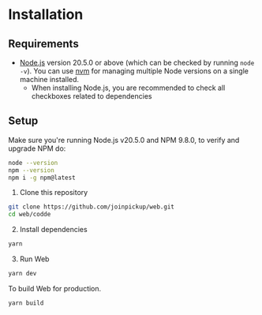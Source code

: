 # Installation

<!--
okay what do we need first
- requirements for the project
- what the

 -->

## Requirements

- [Node.js](https://nodejs.org/en/download/) version 20.5.0 or above (which can be checked by running `node -v`). You can use [nvm](https://github.com/nvm-sh/nvm) for managing multiple Node versions on a single machine installed.
  - When installing Node.js, you are recommended to check all checkboxes related to dependencies

## Setup

Make sure you're running Node.js v20.5.0 and NPM 9.8.0, to verify and upgrade NPM do:

```bash
node --version
npm --version
npm i -g npm@latest
```

1. Clone this repository

```bash
git clone https://github.com/joinpickup/web.git
cd web/codde
```

2. Install dependencies

```bash
yarn
```

3. Run Web

```bash
yarn dev
```

To build Web for production.

```bash
yarn build
```
